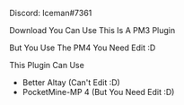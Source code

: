 Discord: Iceman#7361

Download You Can Use
This Is A PM3 Plugin

But You Use The PM4 You Need Edit :D

This Plugin Can Use
- Better Altay (Can't Edit :D)
- PocketMine-MP 4 (But You Need Edit :D)